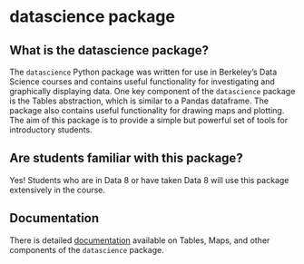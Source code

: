 # datascience package

## What is the datascience package?

The `datascience` Python package was written for use in Berkeley’s Data Science courses and contains useful functionality for investigating and graphically displaying data. One key component of the `datascience` package is the Tables abstraction, which is similar to a Pandas dataframe. The package also contains useful functionality for drawing maps and plotting. The aim of this package is to provide a simple but powerful set of tools for introductory students. 

## Are students familiar with this package?

Yes! Students who are in Data 8 or have taken Data 8 will use this package extensively in the course.

## Documentation

There is detailed [documentation](http://data8.org/datascience) available on Tables, Maps, and other components of the `datascience` package.

